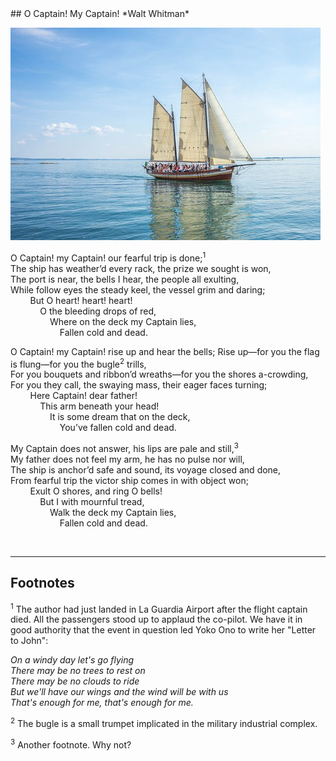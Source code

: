 <link href="../styles/style.css" rel="stylesheet"></link>
## O Captain! My Captain!
*Walt Whitman*


![ship_image](../images/ship.jpg "Ship image")

O Captain! my Captain! our fearful trip is done;<sup>1</sup>  
The ship has weather’d every rack, the prize we sought is won,  
The port is near, the bells I hear, the people all exulting,  
While follow eyes the steady keel, the vessel grim and daring;  
&nbsp; &nbsp; &nbsp; &nbsp; But O heart! heart! heart!  
&nbsp; &nbsp; &nbsp; &nbsp; &nbsp; &nbsp; O the bleeding drops of red,  
&nbsp; &nbsp; &nbsp; &nbsp; &nbsp; &nbsp; &nbsp; &nbsp; Where on the deck my Captain lies,  
&nbsp; &nbsp; &nbsp; &nbsp; &nbsp; &nbsp; &nbsp; &nbsp; &nbsp; &nbsp; Fallen cold and dead.  



O Captain! my Captain! rise up and hear the bells; 
Rise up—for you the flag is flung—for you the bugle<sup>2</sup> trills,  
For you bouquets and ribbon’d wreaths—for you the shores a-crowding,  
For you they call, the swaying mass, their eager faces turning;  
&nbsp; &nbsp; &nbsp; &nbsp; Here Captain! dear father!  
&nbsp; &nbsp; &nbsp; &nbsp; &nbsp; &nbsp; This arm beneath your head!  
&nbsp; &nbsp; &nbsp; &nbsp; &nbsp; &nbsp; &nbsp; &nbsp; It is some dream that on the deck,  
&nbsp; &nbsp; &nbsp; &nbsp; &nbsp; &nbsp; &nbsp; &nbsp; &nbsp; &nbsp; You’ve fallen cold and dead.  


My Captain does not answer, his lips are pale and still,<sup>3</sup>  
My father does not feel my arm, he has no pulse nor will,  
The ship is anchor’d safe and sound, its voyage closed and done,  
From fearful trip the victor ship comes in with object won;  
&nbsp; &nbsp; &nbsp; &nbsp; Exult O shores, and ring O bells!  
&nbsp; &nbsp; &nbsp; &nbsp; &nbsp; &nbsp; But I with mournful tread,  
&nbsp; &nbsp; &nbsp; &nbsp; &nbsp; &nbsp; &nbsp; &nbsp; Walk the deck my Captain lies,  
&nbsp; &nbsp; &nbsp; &nbsp; &nbsp; &nbsp; &nbsp; &nbsp; &nbsp; &nbsp; Fallen cold and dead.  

<br>

---

## Footnotes

<sup>1</sup> The author had just landed in La Guardia Airport after the flight captain died. All the passengers stood up to applaud the co-pilot. We have it in good authority that the event in question led Yoko Ono to write her "Letter to John":

*On a windy day let's go flying*  
*There may be no trees to rest on*  
*There may be no clouds to ride*  
*But we'll have our wings and the wind will be with us*  
*That's enough for me, that's enough for me.*

<sup>2</sup> The bugle is a small trumpet implicated in the military industrial complex.

<sup>3</sup> Another footnote. Why not? 
